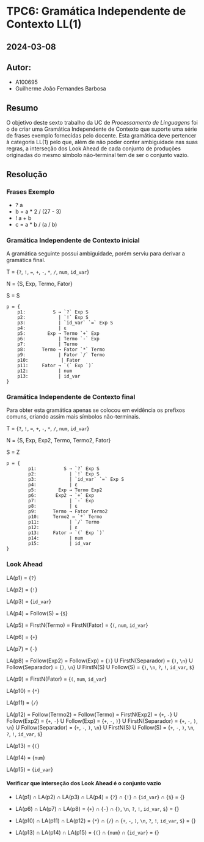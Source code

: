 # TPC6: Gramática Independente de Contexto LL(1)
## 2024-03-08

## Autor:
- A100695
- Guilherme João Fernandes Barbosa

## Resumo

O objetivo deste sexto trabalho da UC de *Processamento de Linguagens* foi o de criar uma Gramática Independente de Contexto que suporte uma série de frases exemplo fornecidas pelo docente. Esta gramática deve pertencer à categoria LL(1) pelo que, além de não poder conter ambiguidade nas suas regras, a interseção dos Look Ahead de cada conjunto de produções originadas do mesmo símbolo não-terminal tem de ser o conjunto vazio.

## Resolução

### Frases Exemplo

- ? a
- b = a * 2 / (27 - 3)
- ! a + b
- c = a * b / (a / b)

### Gramática Independente de Contexto inicial

A gramática seguinte possui ambiguidade, porém serviu para derivar a gramática final.

T = {`?`, `!`, `=`, `+`, `-`, `*`, `/`, `num`, `id_var`}

N = {S, Exp, Termo, Fator}

S = S
```
p = {
    p1:          S → `?` Exp S
    p2:            | `!` Exp S
    p3:            | `id_var` `=` Exp S
    p4:            | ε
    p5:        Exp → Termo `+` Exp
    p6:            | Termo `-` Exp
    p7:            | Termo
    p8:      Termo → Fator `*` Termo
    p9:            | Fator `/` Termo
    p10:            | Fator
    p11:     Fator → `(` Exp `)`
    p12:           | num
    p13:           | id_var
}
```

### Gramática Independente de Contexto final

Para obter esta gramática apenas se colocou em evidência os prefixos comuns, criando assim mais símbolos não-terminais.

T = {`?`, `!`, `=`, `+`, `-`, `*`, `/`, `num`, `id_var`}

N = {S, Exp, Exp2, Termo, Termo2, Fator}

S = Z

```
p = {
        p1:          S → `?` Exp S
        p2:            | `!` Exp S
        p3:            | `id_var` `=` Exp S
        p4:            | ε
        p5:        Exp → Termo Exp2
        p6:       Exp2 → `+` Exp
        p7:            | `-` Exp
        p8:            | ε
        p9:      Termo → Fator Termo2
        p10:     Termo2 → `*` Termo
        p11:           | `/` Termo
        p12:           | ε
        p13:     Fator → `(` Exp `)`
        p14:           | num
        p15:           | id_var
}
```

### Look Ahead

LA(p1) = {`?`}

LA(p2) = {`!`}

LA(p3) = {`id_var`}

LA(p4) = Follow(S) = {`$`}

LA(p5) = FirstN(Termo) = FirstN(Fator) = {`(`, `num`, `id_var`}

LA(p6) = {`+`}

LA(p7) = {`-`}

LA(p8) = Follow(Exp2) = Follow(Exp) = {`)`} U FirstN(Separador) = {`)`, `\n`} U Follow(Separador) = {`)`, `\n`} U FirstN(S) U Follow(S) = {`)`, `\n`, `?`, `!`, `id_var`, `$`}

LA(p9) = FirstN(Fator) = {`(`, `num`, `id_var`}

LA(p10) = {`*`}

LA(p11) = {`/`}

LA(p12) = Follow(Termo2) = Follow(Termo) = FirstN(Exp2) = {`+`, `-`} U Follow(Exp2) = {`+`, `-`} U Follow(Exp) = {`+`, `-`, `)`} U FirstN(Separador) = {`+`, `-`, `)`, `\n`} U Follow(Separador) = {`+`, `-`, `)`, `\n`} U FirstN(S) U Follow(S) = {`+`, `-`, `)`, `\n`, `?`, `!`, `id_var`, `$`}

LA(p13) = {`(`}

LA(p14) = {`num`}

LA(p15) = {`id_var`}

#### Verificar que interseção dos Look Ahead é o conjunto vazio

- LA(p1) ∩ LA(p2) ∩ LA(p3) ∩ LA(p4) = {`?`} ∩ {`!`} ∩ {`id_var`} ∩ {`$`} = {}

- LA(p6) ∩ LA(p7) ∩ LA(p8) = {`+`} ∩ {`-`} ∩ {`)`, `\n`, `?`, `!`, `id_var`, `$`} = {}

- LA(p10) ∩ LA(p11) ∩ LA(p12) = {`*`} ∩ {`/`} ∩ {`+`, `-`, `)`, `\n`, `?`, `!`, `id_var`, `$`}
 = {}

- LA(p13) ∩ LA(p14) ∩ LA(p15) = {`(`} ∩ {`num`} ∩ {`id_var`} = {}
